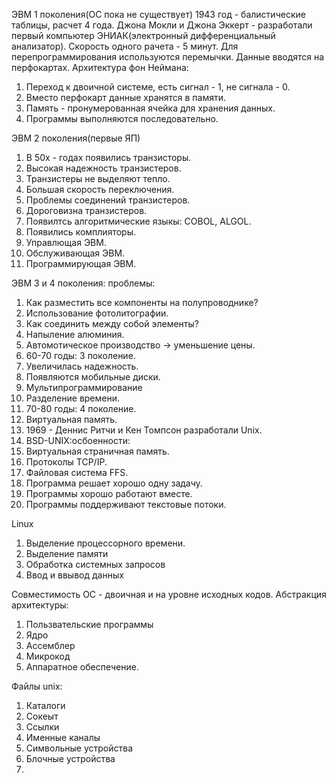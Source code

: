 
ЭВМ 1 поколения(ОС пока не существует)
1943 год - балистические таблицы, расчет 4 года.
Джона Мокли и Джона Эккерт - разработали первый компьютер ЭНИАК(электронный дифференциальный анализатор). Скорость одного рачета - 5 минут.
Для перепрограммирования используются перемычки.
Данные вводятся на перфокартах.
Архитектура фон Неймана:
1. Переход к двоичной системе, есть сигнал - 1, не сигнала - 0.
2. Вместо перфокарт данные хранятся в памяти.
3. Память - пронумерованная ячейка для хранения данных.
4. Программы выполняются последовательно.


ЭВМ 2 поколения(первые ЯП)
1. В 50x - годах появились транзисторы. 
2. Высокая надежность транзистеров.
3. Транзистеры не выделяют тепло.
4. Большая скорость переключения.
5. Проблемы соединений транзистеров.
6. Дороговизна транзистеров.
7. Появилтсь алгоритмические языкы: COBOL, ALGOL.
8. Появились комплияторы.
9. Управлющая ЭВМ.
10. Обслуживающая ЭВМ.
11. Программирующая ЭВМ.

ЭВМ 3 и 4 поколения: проблемы:
1. Как разместить все компоненты на полупроводнике?
2. Использование фотолитографии.
3. Как соединить между собой элементы?
4. Напыление алюминия.
5. Автомотическое производство -> уменьшение цены.
6. 60-70 годы: 3 поколение.
7. Увеличилась надежность.
8. Появляются мобильные диски.
9. Мультипрограммирование
10. Разделение времени.
11. 70-80 годы:  4 поколение.
12. Виртуальная память.
13. 1969 - Деннис Ритчи и Кен Томпсон разработали Unix.
14. BSD-UNIX:осбоенности:
15. Виртуальная страничная память.
16. Протоколы TCP/IP.
17. Файловая система FFS.
18. Программа решает хорошо одну задачу.
19. Программы хорошо работают вместе.
20. Программы поддерживают текстовые потоки.

Linux
1. Выделение процессорного времени.
2. Выделение памяти
3. Обработка системных запросов
4. Ввод и ввывод данных

Совместимость ОС - двоичная и на уровне исходных кодов.
Абстракция архитектуры:
1. Пользвательские программы
2. Ядро
3. Ассемблер
4. Микрокод
5. Аппаратное обеспечение.

Файлы unix:
1. Каталоги
2. Сокеыт
3. Ссылки
4. Именные каналы
5. Символьные устройства
6. Блочные устройства
7. 
